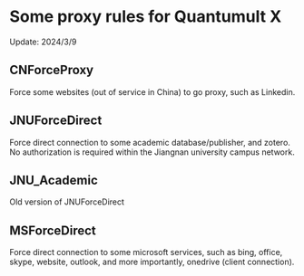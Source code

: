 # Some proxy rules for Quantumult X
Update: 2024/3/9

## CNForceProxy
Force some websites (out of service in China) to go proxy, such as Linkedin.

## JNUForceDirect
Force direct connection to some academic database/publisher, and zotero.
No authorization is required within the Jiangnan university campus network.

## JNU_Academic
Old version of JNUForceDirect

## MSForceDirect
Force direct connection to some microsoft services, such as bing, office, skype, website, outlook, and more importantly, onedrive (client connection).
